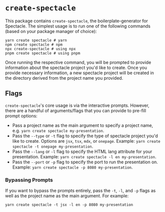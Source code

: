 # `create-spectacle`

This package contains `create-spectacle`, the boilerplate-generator for Spectacle. The simplest usage is to run one of the following commands (based on your package manager of choice):

```shell
yarn create spectacle # yarn
npm create spectacle # npm
npx create-spectacle # using npx
pnpm create spectacle # using pnpm
```

Once running the respective command, you will be prompted to provide information about the spectacle project you'd like to create. Once you provide necessary information, a new spectacle project will be created in the directory derived from the project name you provided.

## Flags

`create-spectacle`'s core usage is via the interactive prompts. However, there are a handful of arguments/flags that you can provide to pre-fill prompt options:

- Pass a project name as the main argument to specify a project name, e.g. `yarn create spectacle my-presentation`.
- Pass the `--type` or `-t` flag to specify the type of spectacle project you'd like to create. Options are `jsx`, `tsx`, `mdx`, or `onepage`. Example: `yarn create spectacle -t onepage my-presentation`.
- Pass the `--lang` or `-l` flag to specify the HTML lang attribute for your presentation. Example: `yarn create spectacle -l en my-presentation`.
- Pass the `--port` or `-p` flag to specify the port to run the presentation on. Example: `yarn create spectacle -p 8080 my-presentation`.

### Bypassing Prompts

If you want to bypass the prompts entirely, pass the `-t`, `-l`, and `-p` flags as well as the project name as the main argument. For example:

```shell
yarn create spectacle -t jsx -l en -p 8080 my-presentation
```
